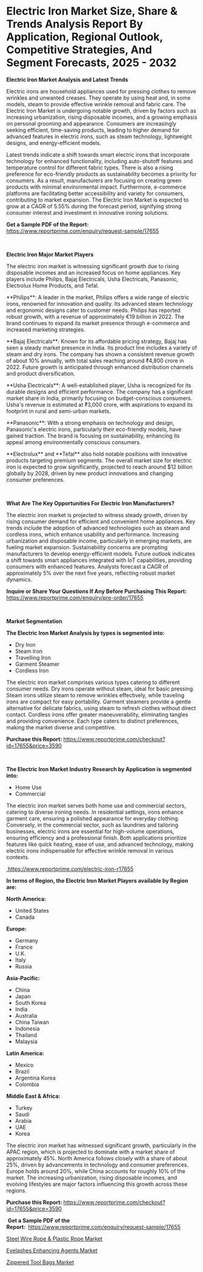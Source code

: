 <p><h1>Electric Iron Market Size, Share & Trends Analysis Report By Application, Regional Outlook, Competitive Strategies, And Segment Forecasts, 2025 - 2032</h1></p><p><strong>Electric Iron Market Analysis and Latest Trends</strong></p>
<p><p>Electric irons are household appliances used for pressing clothes to remove wrinkles and unwanted creases. They operate by using heat and, in some models, steam to provide effective wrinkle removal and fabric care. The Electric Iron Market is undergoing notable growth, driven by factors such as increasing urbanization, rising disposable incomes, and a growing emphasis on personal grooming and appearance. Consumers are increasingly seeking efficient, time-saving products, leading to higher demand for advanced features in electric irons, such as steam technology, lightweight designs, and energy-efficient models.</p><p>Latest trends indicate a shift towards smart electric irons that incorporate technology for enhanced functionality, including auto-shutoff features and temperature control for different fabric types. There is also a rising preference for eco-friendly products as sustainability becomes a priority for consumers. As a result, manufacturers are focusing on creating green products with minimal environmental impact. Furthermore, e-commerce platforms are facilitating better accessibility and variety for consumers, contributing to market expansion. The Electric Iron Market is expected to grow at a CAGR of 5.55% during the forecast period, signifying strong consumer interest and investment in innovative ironing solutions.</p></p>
<p><strong>Get a Sample PDF of the Report:&nbsp;</strong> <a href="https://www.reportprime.com/enquiry/request-sample/17655?utm_campaign=1871&utm_medium=2&utm_source=Github&utm_content=ia&utm_term=18032025&utm_id=electric-iron">https://www.reportprime.com/enquiry/request-sample/17655</a></p>
<p>&nbsp;</p>
<p><strong>Electric Iron Major Market Players</strong></p>
<p><p>The electric iron market is witnessing significant growth due to rising disposable incomes and an increased focus on home appliances. Key players include Philips, Bajaj Electricals, Usha Electricals, Panasonic, Electrolux Home Products, and Tefal.</p><p>**Philips**: A leader in the market, Philips offers a wide range of electric irons, renowned for innovation and quality. Its advanced steam technology and ergonomic designs cater to customer needs. Philips has reported robust growth, with a revenue of approximately €19 billion in 2022. The brand continues to expand its market presence through e-commerce and increased marketing strategies.</p><p>**Bajaj Electricals**: Known for its affordable pricing strategy, Bajaj has seen a steady market presence in India. Its product line includes a variety of steam and dry irons. The company has shown a consistent revenue growth of about 10% annually, with total sales reaching around ₹4,800 crore in 2022. Future growth is anticipated through enhanced distribution channels and product diversification.</p><p>**Usha Electricals**: A well-established player, Usha is recognized for its durable designs and efficient performance. The company has a significant market share in India, primarily focusing on budget-conscious consumers. Usha's revenue is estimated at ₹3,000 crore, with aspirations to expand its footprint in rural and semi-urban markets.</p><p>**Panasonic**: With a strong emphasis on technology and design, Panasonic's electric irons, particularly their eco-friendly models, have gained traction. The brand is focusing on sustainability, enhancing its appeal among environmentally conscious consumers.</p><p>**Electrolux** and **Tefal** also hold notable positions with innovative products targeting premium segments. The overall market size for electric iron is expected to grow significantly, projected to reach around $12 billion globally by 2028, driven by new product innovations and changing consumer preferences.</p></p>
<p>&nbsp;</p>
<p><strong>What Are The Key Opportunities For Electric Iron Manufacturers?</strong></p>
<p><p>The electric iron market is projected to witness steady growth, driven by rising consumer demand for efficient and convenient home appliances. Key trends include the adoption of advanced technologies such as steam and cordless irons, which enhance usability and performance. Increasing urbanization and disposable income, particularly in emerging markets, are fueling market expansion. Sustainability concerns are prompting manufacturers to develop energy-efficient models. Future outlook indicates a shift towards smart appliances integrated with IoT capabilities, providing consumers with enhanced features. Analysts forecast a CAGR of approximately 5% over the next five years, reflecting robust market dynamics.</p></p>
<p><strong>Inquire or Share Your Questions If Any Before Purchasing This Report:</strong> <a href="https://www.reportprime.com/enquiry/pre-order/17655?utm_campaign=1871&utm_medium=2&utm_source=Github&utm_content=ia&utm_term=18032025&utm_id=electric-iron">https://www.reportprime.com/enquiry/pre-order/17655</a></p>
<p>&nbsp;</p>
<p><strong>Market Segmentation</strong></p>
<p><strong>The Electric Iron Market Analysis by types is segmented into:</strong></p>
<p><ul><li>Dry Iron</li><li>Steam Iron</li><li>Travelling Iron</li><li>Garment Steamer</li><li>Cordless Iron</li></ul></p>
<p><p>The electric iron market comprises various types catering to different consumer needs. Dry irons operate without steam, ideal for basic pressing. Steam irons utilize steam to remove wrinkles effectively, while traveling irons are compact for easy portability. Garment steamers provide a gentle alternative for delicate fabrics, using steam to refresh clothes without direct contact. Cordless irons offer greater maneuverability, eliminating tangles and providing convenience. Each type caters to distinct preferences, making the market diverse and competitive.</p></p>
<p><strong>Purchase this Report:&nbsp;</strong><a href="https://www.reportprime.com/checkout?id=17655&price=3590&utm_campaign=1871&utm_medium=2&utm_source=Github&utm_content=ia&utm_term=18032025&utm_id=electric-iron">https://www.reportprime.com/checkout?id=17655&price=3590</a></p>
<p>&nbsp;</p>
<p><strong>The Electric Iron Market Industry Research by Application is segmented into:</strong></p>
<p><ul><li>Home Use</li><li>Commercial</li></ul></p>
<p><p>The electric iron market serves both home use and commercial sectors, catering to diverse ironing needs. In residential settings, irons enhance garment care, ensuring a polished appearance for everyday clothing. Conversely, in the commercial sector, such as laundries and tailoring businesses, electric irons are essential for high-volume operations, ensuring efficiency and a professional finish. Both applications prioritize features like quick heating, ease of use, and advanced technology, making electric irons indispensable for effective wrinkle removal in various contexts.</p></p>
<p><a href="https://www.reportprime.com/electric-iron-r17655?utm_campaign=1871&utm_medium=2&utm_source=Github&utm_content=ia&utm_term=18032025&utm_id=electric-iron">&nbsp;https://www.reportprime.com/electric-iron-r17655</a></p>
<p><strong>In terms of Region, the Electric Iron Market Players available by Region are:</strong></p>
<p>
    <p> <strong> North America: </strong>
        <ul>
            <li>United States</li>
            <li>Canada</li>
        </ul>
        </p> 
    <p> <strong> Europe: </strong>
        <ul>
            <li>Germany</li>
            <li>France</li>
            <li>U.K.</li>
            <li>Italy</li>
            <li>Russia</li>
        </ul>
        </p> 
    <p> <strong> Asia-Pacific: </strong>
        <ul>
            <li>China</li>
            <li>Japan</li>
            <li>South Korea</li>
            <li>India</li>
            <li>Australia</li>
            <li>China Taiwan</li>
            <li>Indonesia</li>
            <li>Thailand</li>
            <li>Malaysia</li>
        </ul>
        </p> 
    <p> <strong> Latin America: </strong>
        <ul>
            <li>Mexico</li>
            <li>Brazil</li>
            <li>Argentina Korea</li>
            <li>Colombia</li>
        </ul>
        </p> 
    <p> <strong> Middle East & Africa: </strong>
        <ul>
            <li>Turkey</li>
            <li>Saudi</li>
            <li>Arabia</li>
            <li>UAE</li>
            <li>Korea</li>
        </ul>
    </p>
    </p>
<p><p>The electric iron market has witnessed significant growth, particularly in the APAC region, which is projected to dominate with a market share of approximately 45%. North America follows closely with a share of about 25%, driven by advancements in technology and consumer preferences. Europe holds around 20%, while China accounts for roughly 10% of the market. The increasing urbanization, rising disposable incomes, and evolving lifestyles are major factors influencing this growth across these regions.</p></p>
<p><strong>Purchase this Report: </strong><a href="https://www.reportprime.com/checkout?id=17655&price=3590&utm_campaign=1871&utm_medium=2&utm_source=Github&utm_content=ia&utm_term=18032025&utm_id=electric-iron">https://www.reportprime.com/checkout?id=17655&price=3590</a></p>
<p>&nbsp;<strong>Get a Sample PDF of the Report:&nbsp;&nbsp;</strong><a href="https://www.reportprime.com/enquiry/request-sample/17655?utm_campaign=1871&utm_medium=2&utm_source=Github&utm_content=ia&utm_term=18032025&utm_id=electric-iron">https://www.reportprime.com/enquiry/request-sample/17655</a></p>
<p><strong></strong></p>
<p><p><a href="https://github.com/marloy8/Market-Research-Report-List-7/blob/main/steel-wire-rope-plastic-rope-market.md?utm_campaign=1871&utm_medium=2&utm_source=Github&utm_content=ia&utm_term=18032025&utm_id=electric-iron">Steel Wire Rope & Plastic Rope Market</a></p><p><a href="https://github.com/WillieWoodard/Market-Research-Report-List-7/blob/main/eyelashes-enhancing-agents-market.md?utm_campaign=1871&utm_medium=2&utm_source=Github&utm_content=ia&utm_term=18032025&utm_id=electric-iron">Eyelashes Enhancing Agents Market</a></p><p><a href="https://github.com/leolamarnal9/Market-Research-Report-List-1/blob/main/zippered-tool-bags-market.md?utm_campaign=1871&utm_medium=2&utm_source=Github&utm_content=ia&utm_term=18032025&utm_id=electric-iron">Zippered Tool Bags Market</a></p></p>